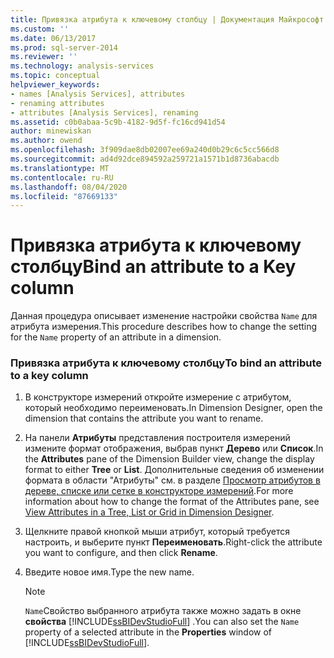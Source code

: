 ```yaml
---
title: Привязка атрибута к ключевому столбцу | Документация Майкрософт
ms.custom: ''
ms.date: 06/13/2017
ms.prod: sql-server-2014
ms.reviewer: ''
ms.technology: analysis-services
ms.topic: conceptual
helpviewer_keywords:
- names [Analysis Services], attributes
- renaming attributes
- attributes [Analysis Services], renaming
ms.assetid: c0b0abaa-5c9b-4182-9d5f-fc16cd941d54
author: minewiskan
ms.author: owend
ms.openlocfilehash: 3f909dae8db02007ee69a240d0b29c6c5cc566d8
ms.sourcegitcommit: ad4d92dce894592a259721a1571b1d8736abacdb
ms.translationtype: MT
ms.contentlocale: ru-RU
ms.lasthandoff: 08/04/2020
ms.locfileid: "87669133"
---
```

# <a name="bind-an-attribute-to-a-key-column"></a><span data-ttu-id="8e6da-102">Привязка атрибута к ключевому столбцу</span><span class="sxs-lookup"><span data-stu-id="8e6da-102">Bind an attribute to a Key column</span></span>
  <span data-ttu-id="8e6da-103">Данная процедура описывает изменение настройки свойства `Name` для атрибута измерения.</span><span class="sxs-lookup"><span data-stu-id="8e6da-103">This procedure describes how to change the setting for the `Name` property of an attribute in a dimension.</span></span>  
  
### <a name="to-bind-an-attribute-to-a-key-column"></a><span data-ttu-id="8e6da-104">Привязка атрибута к ключевому столбцу</span><span class="sxs-lookup"><span data-stu-id="8e6da-104">To bind an attribute to a key column</span></span>  
  
1.  <span data-ttu-id="8e6da-105">В конструкторе измерений откройте измерение с атрибутом, который необходимо переименовать.</span><span class="sxs-lookup"><span data-stu-id="8e6da-105">In Dimension Designer, open the dimension that contains the attribute you want to rename.</span></span>  
  
2.  <span data-ttu-id="8e6da-106">На панели **Атрибуты** представления построителя измерений измените формат отображения, выбрав пункт **Дерево** или **Список**.</span><span class="sxs-lookup"><span data-stu-id="8e6da-106">In the **Attributes** pane of the Dimension Builder view, change the display format to either **Tree** or **List**.</span></span> <span data-ttu-id="8e6da-107">Дополнительные сведения об изменении формата в области "Атрибуты" см. в разделе [Просмотр атрибутов в дереве, списке или сетке в конструкторе измерений](view-attributes-in-dimension-designer.md).</span><span class="sxs-lookup"><span data-stu-id="8e6da-107">For more information about how to change the format of the Attributes pane, see [View Attributes in a Tree, List or Grid in Dimension Designer](view-attributes-in-dimension-designer.md).</span></span>  
  
3.  <span data-ttu-id="8e6da-108">Щелкните правой кнопкой мыши атрибут, который требуется настроить, и выберите пункт **Переименовать**.</span><span class="sxs-lookup"><span data-stu-id="8e6da-108">Right-click the attribute you want to configure, and then click **Rename**.</span></span>  
  
4.  <span data-ttu-id="8e6da-109">Введите новое имя.</span><span class="sxs-lookup"><span data-stu-id="8e6da-109">Type the new name.</span></span>  
  
    > [!NOTE]  
    >  <span data-ttu-id="8e6da-110">`Name`Свойство выбранного атрибута также можно задать в окне **свойства** [!INCLUDE[ssBIDevStudioFull](../../includes/ssbidevstudiofull-md.md)] .</span><span class="sxs-lookup"><span data-stu-id="8e6da-110">You can also set the `Name` property of a selected attribute in the **Properties** window of [!INCLUDE[ssBIDevStudioFull](../../includes/ssbidevstudiofull-md.md)].</span></span>  
  
  
